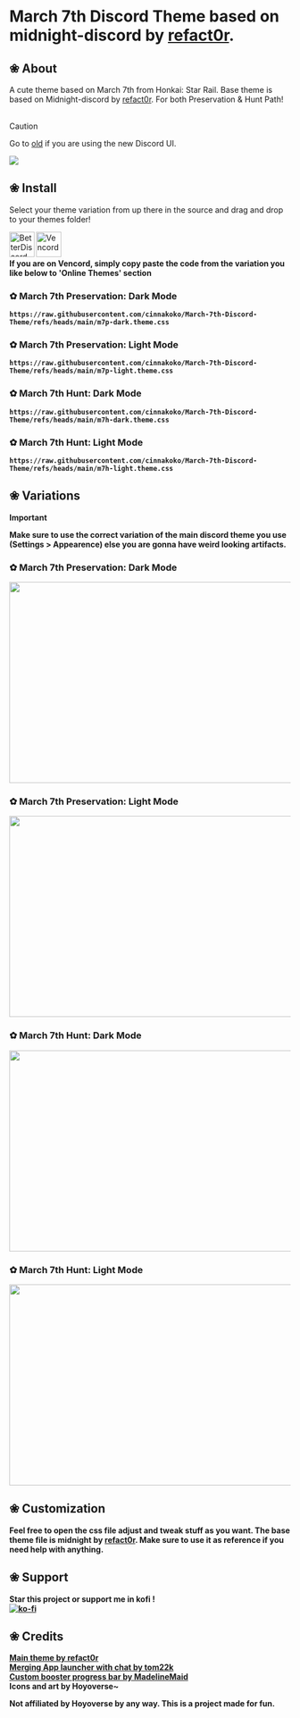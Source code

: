 # March 7th Discord Theme based on midnight-discord by [refact0r](https://github.com/refact0r).

## ❀ About
A cute theme based on March 7th from Honkai: Star Rail. Base theme is based on Midnight-discord by [refact0r](https://github.com/refact0r). For both Preservation & Hunt Path!
<br /> <br />
> [!CAUTION]
> Go to [old](https://github.com/cinnakoko/March-7th-Discord-Theme/tree/main/old) if you are using the new Discord UI.
<img align="center" src="https://raw.githubusercontent.com/kubiikoko/March-7th-Discord-Theme/refs/heads/main/assets/eQuBUmk.png">

## ❀ Install

Select your theme variation from up there in the source and drag and drop to your themes folder! <br />

<img align="left" src="https://i.imgur.com/LPH05EO.png" alt="BetterDiscord" width="45" height="45"> <img align="left" src="https://i.imgur.com/fXYKU5q.png" alt="Vencord" width="45" height="45"> <b><p align="left"> <br />

<br> If you are on Vencord, simply copy paste the code from the variation you like below to 'Online Themes' section <br>

### ✿ March 7th Preservation: Dark Mode
`https://raw.githubusercontent.com/cinnakoko/March-7th-Discord-Theme/refs/heads/main/m7p-dark.theme.css`

### ✿ March 7th Preservation: Light Mode
`https://raw.githubusercontent.com/cinnakoko/March-7th-Discord-Theme/refs/heads/main/m7p-light.theme.css`

### ✿ March 7th Hunt: Dark Mode
`https://raw.githubusercontent.com/cinnakoko/March-7th-Discord-Theme/refs/heads/main/m7h-dark.theme.css`

### ✿ March 7th Hunt: Light Mode
`https://raw.githubusercontent.com/cinnakoko/March-7th-Discord-Theme/refs/heads/main/m7h-light.theme.css`


## ❀ Variations

> [!IMPORTANT]
> Make sure to use the correct variation of the main discord theme you use (Settings > Appearence) else you are gonna have weird looking artifacts.

### ✿ March 7th Preservation: Dark Mode
<img align="center" src="https://raw.githubusercontent.com/kubiikoko/March-7th-Discord-Theme/refs/heads/main/assets/dY3cF3X.png" height="360" width="640">

### ✿ March 7th Preservation: Light Mode
<img align="center" src="https://raw.githubusercontent.com/kubiikoko/March-7th-Discord-Theme/refs/heads/main/assets/3Ux5kRe.png" height="360" width="640">

### ✿ March 7th Hunt: Dark Mode
<img align="center" src="https://raw.githubusercontent.com/kubiikoko/March-7th-Discord-Theme/refs/heads/main/assets/ZK2wSKk.png" height="360" width="640">

### ✿ March 7th Hunt: Light Mode
<img align="center" src="https://raw.githubusercontent.com/kubiikoko/March-7th-Discord-Theme/refs/heads/main/assets/to5Pb4m.png" height="360" width="640">

## ❀ Customization
Feel free to open the css file adjust and tweak stuff as you want. The base theme file is midnight by [refact0r](https://github.com/refact0r). Make sure to use it as reference if you need help with anything.

## ❀ Support 
Star this project or support me in kofi ! <br>
[![ko-fi](https://ko-fi.com/img/githubbutton_sm.svg)](https://ko-fi.com/O5O0120J9T)

## ❀ Credits

[Main theme by refact0r](https://github.com/refact0r) <br />
[Merging App launcher with chat by tom22k](https://raw.githubusercontent.com/tom22k/discord-css/main/Themes/Snippets/MergeAppLauncher.css) <br />
[Custom booster progress bar by MadelineMaid](https://github.com/MadelineMaid) <br />
Icons and art by Hoyoverse~ <br />

Not affiliated by Hoyoverse by any way. This is a project made for fun.
